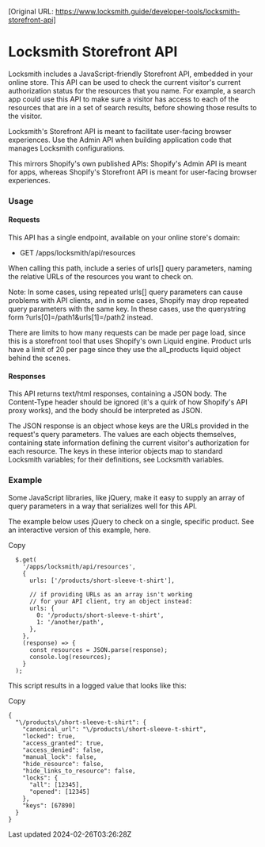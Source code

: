 [Original URL: https://www.locksmith.guide/developer-tools/locksmith-storefront-api]

# Locksmith Storefront API

Locksmith includes a JavaScript-friendly Storefront API, embedded in your online store. This API can be used to check the current visitor's current authorization status for the resources that you name. For example, a search app could use this API to make sure a visitor has access to each of the resources that are in a set of search results, before showing those results to the visitor.

Locksmith's Storefront API is meant to facilitate user-facing browser experiences. Use the Admin API when building application code that manages Locksmith configurations.

This mirrors Shopify's own published APIs: Shopify's Admin API is meant for apps, whereas Shopify's Storefront API is meant for user-facing browser experiences.

### Usage

#### Requests

This API has a single endpoint, available on your online store's domain:

- GET /apps/locksmith/api/resources

When calling this path, include a series of urls[] query parameters, naming the relative URLs of the resources you want to check on.

Note: In some cases, using repeated urls[] query parameters can cause problems with API clients, and in some cases, Shopify may drop repeated query parameters with the same key. In these cases, use the querystring form ?urls[0]=/path1&urls[1]=/path2 instead.

There are limits to how many requests can be made per page load, since this is a storefront tool that uses Shopify's own Liquid engine. Product urls have a limit of 20 per page since they use the all\_products liquid object behind the scenes.

#### Responses

This API returns text/html responses, containing a JSON body. The Content-Type header should be ignored (it's a quirk of how Shopify's API proxy works), and the body should be interpreted as JSON.

The JSON response is an object whose keys are the URLs provided in the request's query parameters. The values are each objects themselves, containing state information defining the current visitor's authorization for each resource. The keys in these interior objects map to standard Locksmith variables; for their definitions, see Locksmith variables.

### Example

Some JavaScript libraries, like jQuery, make it easy to supply an array of query parameters in a way that serializes well for this API.

The example below uses jQuery to check on a single, specific product. See an interactive version of this example, here.

Copy

    
      $.get(
        '/apps/locksmith/api/resources',
        {
          urls: ['/products/short-sleeve-t-shirt'],
    
          // if providing URLs as an array isn't working
          // for your API client, try an object instead:
          urls: {
            0: '/products/short-sleeve-t-shirt',
            1: '/another/path',
          },
        },
        (response) => {
          const resources = JSON.parse(response);
          console.log(resources);
        }
      );
    

This script results in a logged value that looks like this:

Copy

    {
      "\/products\/short-sleeve-t-shirt": {
        "canonical_url": "\/products\/short-sleeve-t-shirt",
        "locked": true,
        "access_granted": true,
        "access_denied": false,
        "manual_lock": false,
        "hide_resource": false,
        "hide_links_to_resource": false,
        "locks": {
          "all": [12345],
          "opened": [12345]
        },
        "keys": [67890]
      }
    }

Last updated 2024-02-26T03:26:28Z